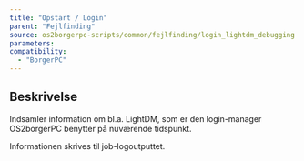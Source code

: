```yaml
---
title: "Opstart / Login"
parent: "Fejlfinding"
source: os2borgerpc-scripts/common/fejlfinding/login_lightdm_debugging.sh
parameters:
compatibility:
  - "BorgerPC"
---
```


## Beskrivelse
Indsamler information om bl.a. LightDM, som er den login-manager OS2borgerPC benytter på nuværende tidspunkt.

Informationen skrives til job-logoutputtet.